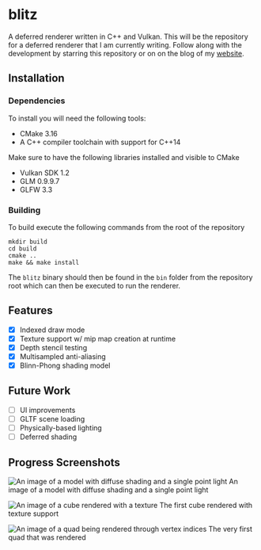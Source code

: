 # blitz
A deferred renderer written in C++ and Vulkan. This will be the repository for a deferred
renderer that I am currently writing. Follow along with the development by
starring this repository or on on the blog of my [website](https://tstullich.github.io/posts).

## Installation
### Dependencies

To install you will need the following tools:

- CMake 3.16
- A C++ compiler toolchain with support for C++14

Make sure to have the following libraries installed and visible to CMake

- Vulkan SDK 1.2
- GLM 0.9.9.7
- GLFW 3.3

### Building

To build execute the following commands from the root of the repository

```
mkdir build
cd build
cmake ..
make && make install
```

The `blitz` binary should then be found in the `bin` folder from the repository root which
can then be executed to run the renderer.

## Features
- [x] Indexed draw mode
- [x] Texture support w/ mip map creation at runtime
- [x] Depth stencil testing
- [x] Multisampled anti-aliasing
- [x] Blinn-Phong shading model

## Future Work 
- [ ] UI improvements
- [ ] GLTF scene loading
- [ ] Physically-based lighting
- [ ] Deferred shading

## Progress Screenshots
![An image of a model with diffuse shading and a single point light](https://i.imgur.com/FMQnDi1.png)
An image of a model with diffuse shading and a single point light

![An image of a cube rendered with a texture](https://i.imgur.com/5OazHcA.png)
The first cube rendered with texture support

![An image of a quad being rendered through vertex indices](https://i.imgur.com/aqgoO4Q.png)
The very first quad that was rendered
